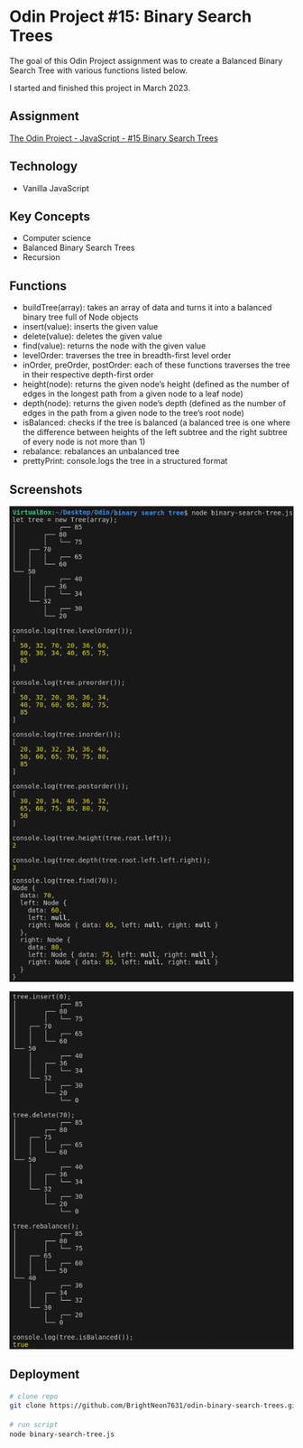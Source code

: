 # Odin Project #15: Binary Search Trees

The goal of this Odin Project assignment was to create a Balanced Binary Search Tree with various functions listed below.

I started and finished this project in March 2023.

## Assignment

[The Odin Project - JavaScript - #15 Binary Search Trees](https://www.theodinproject.com/lessons/javascript-binary-search-trees)

## Technology

- Vanilla JavaScript

## Key Concepts

- Computer science
- Balanced Binary Search Trees
- Recursion

## Functions

- buildTree(array): takes an array of data and turns it into a balanced binary tree full of Node objects
- insert(value): inserts the given value
- delete(value): deletes the given value
- find(value): returns the node with the given value
- levelOrder: traverses the tree in breadth-first level order
- inOrder, preOrder, postOrder: each of these functions traverses the tree in their respective depth-first order
- height(node): returns the given node’s height (defined as the number of edges in the longest path from a given node to a leaf node)
- depth(node): returns the given node’s depth (defined as the number of edges in the path from a given node to the tree’s root node)
- isBalanced: checks if the tree is balanced (a balanced tree is one where the difference between heights of the left subtree and the right subtree of every node is not more than 1)
- rebalance: rebalances an unbalanced tree
- prettyPrint: console.logs the tree in a structured format

## Screenshots

![Screenshot](screenshots/1.png)

![Screenshot](screenshots/2.png)

## Deployment

```bash
# clone repo
git clone https://github.com/BrightNeon7631/odin-binary-search-trees.git

# run script
node binary-search-tree.js
```
